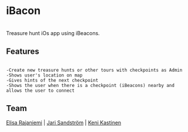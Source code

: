 # iBacon
<br>
Treasure hunt iOs app using iBeacons.

## Features

```

-Create new treasure hunts or other tours with checkpoints as Admin
-Shows user's location on map
-Gives hints of the next checkpoint
-Shows the user when there is a checkpoint (iBeacons) nearby and allows the user to connect

```

## Team

[Elisa Rajaniemi](https://github.com/elisara/) | [Jari Sandström](https://github.com/jarisand/) | [Keni Kastinen](https://github.com/KeniKastinen/)
